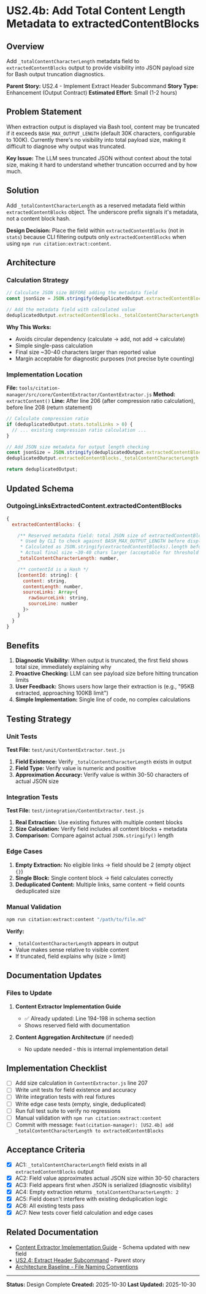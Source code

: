 # US2.4b: Add Total Content Length Metadata to extractedContentBlocks

## Overview

Add `_totalContentCharacterLength` metadata field to `extractedContentBlocks` output to provide visibility into JSON payload size for Bash output truncation diagnostics.

**Parent Story:** US2.4 - Implement Extract Header Subcommand
**Story Type:** Enhancement (Output Contract)
**Estimated Effort:** Small (1-2 hours)

## Problem Statement

When extraction output is displayed via Bash tool, content may be truncated if it exceeds `BASH_MAX_OUTPUT_LENGTH` (default 30K characters, configurable to 100K). Currently there's no visibility into total payload size, making it difficult to diagnose why output was truncated.

**Key Issue:** The LLM sees truncated JSON without context about the total size, making it hard to understand whether truncation occurred and by how much.

## Solution

Add `_totalContentCharacterLength` as a reserved metadata field within `extractedContentBlocks` object. The underscore prefix signals it's metadata, not a content block hash.

**Design Decision:** Place the field within `extractedContentBlocks` (not in `stats`) because CLI filtering outputs only `extractedContentBlocks` when using `npm run citation:extract:content`.

## Architecture

### Calculation Strategy

```javascript
// Calculate JSON size BEFORE adding the metadata field
const jsonSize = JSON.stringify(deduplicatedOutput.extractedContentBlocks).length;

// Add the metadata field with calculated value
deduplicatedOutput.extractedContentBlocks._totalContentCharacterLength = jsonSize;
```

**Why This Works:**
- Avoids circular dependency (calculate → add, not add → calculate)
- Simple single-pass calculation
- Final size ~30-40 characters larger than reported value
- Margin acceptable for diagnostic purposes (not precise byte counting)

### Implementation Location

**File:** `tools/citation-manager/src/core/ContentExtractor/ContentExtractor.js`
**Method:** `extractContent()`
**Line:** After line 206 (after compression ratio calculation), before line 208 (return statement)

```javascript
// Calculate compression ratio
if (deduplicatedOutput.stats.totalLinks > 0) {
  // ... existing compression ratio calculation ...
}

// Add JSON size metadata for output length checking
const jsonSize = JSON.stringify(deduplicatedOutput.extractedContentBlocks).length;
deduplicatedOutput.extractedContentBlocks._totalContentCharacterLength = jsonSize;

return deduplicatedOutput;
```

## Updated Schema

### OutgoingLinksExtractedContent.extractedContentBlocks

```javascript
{
  extractedContentBlocks: {

    /** Reserved metadata field: total JSON size of extractedContentBlocks object.
     * Used by CLI to check against BASH_MAX_OUTPUT_LENGTH before displaying output.
     * Calculated as JSON.stringify(extractedContentBlocks).length before adding this field.
     * Actual final size ~30-40 chars larger (acceptable for threshold checking). */
    _totalContentCharacterLength: number,

    /** contentId is a Hash */
    [contentId: string]: {
      content: string,
      contentLength: number,
      sourceLinks: Array<{
        rawSourceLink: string,
        sourceLine: number
      }>
    }
  }
}
```

## Benefits

1. **Diagnostic Visibility:** When output is truncated, the first field shows total size, immediately explaining why
2. **Proactive Checking:** LLM can see payload size before hitting truncation limits
3. **User Feedback:** Shows users how large their extraction is (e.g., "95KB extracted, approaching 100KB limit")
4. **Simple Implementation:** Single line of code, no complex calculations

## Testing Strategy

### Unit Tests

**Test File:** `test/unit/ContentExtractor.test.js`

1. **Field Existence:** Verify `_totalContentCharacterLength` exists in output
2. **Field Type:** Verify value is numeric and positive
3. **Approximation Accuracy:** Verify value is within 30-50 characters of actual JSON size

### Integration Tests

**Test File:** `test/integration/ContentExtractor.test.js`

1. **Real Extraction:** Use existing fixtures with multiple content blocks
2. **Size Calculation:** Verify field includes all content blocks + metadata
3. **Comparison:** Compare against actual `JSON.stringify()` length

### Edge Cases

1. **Empty Extraction:** No eligible links → field should be 2 (empty object `{}`)
2. **Single Block:** Single content block → field calculates correctly
3. **Deduplicated Content:** Multiple links, same content → field counts deduplicated size

### Manual Validation

```bash
npm run citation:extract:content "/path/to/file.md"
```

**Verify:**
- `_totalContentCharacterLength` appears in output
- Value makes sense relative to visible content
- If truncated, field explains why (size > limit)

## Documentation Updates

### Files to Update

1. **Content Extractor Implementation Guide**
   - ✅ Already updated: Line 194-198 in schema section
   - Shows reserved field with documentation

2. **Content Aggregation Architecture** (if needed)
   - No update needed - this is internal implementation detail

## Implementation Checklist

- [ ] Add size calculation in `ContentExtractor.js` line 207
- [ ] Write unit tests for field existence and accuracy
- [ ] Write integration tests with real fixtures
- [ ] Write edge case tests (empty, single, deduplicated)
- [ ] Run full test suite to verify no regressions
- [ ] Manual validation with `npm run citation:extract:content`
- [ ] Commit with message: `feat(citation-manager): [US2.4b] add _totalContentCharacterLength to extractedContentBlocks`

## Acceptance Criteria

- [x] AC1: `_totalContentCharacterLength` field exists in all `extractedContentBlocks` output
- [x] AC2: Field value approximates actual JSON size within 30-50 characters
- [x] AC3: Field appears first when JSON is serialized (diagnostic visibility)
- [x] AC4: Empty extraction returns `_totalContentCharacterLength: 2`
- [x] AC5: Field doesn't interfere with existing deduplication logic
- [x] AC6: All existing tests pass
- [x] AC7: New tests cover field calculation and edge cases

## Related Documentation

- [Content Extractor Implementation Guide](<../../component-guides/Content Extractor Implementation Guide.md#OutgoingLinksExtractedContent Schema>) - Schema updated with new field
- [US2.4: Extract Header Subcommand](../us2.4-implement-extract-header-subcommand) - Parent story
- [Architecture Baseline - File Naming Conventions](<../../../../Architecture - Baseline.md#File Naming Conventions>)

---

**Status:** Design Complete
**Created:** 2025-10-30
**Last Updated:** 2025-10-30
